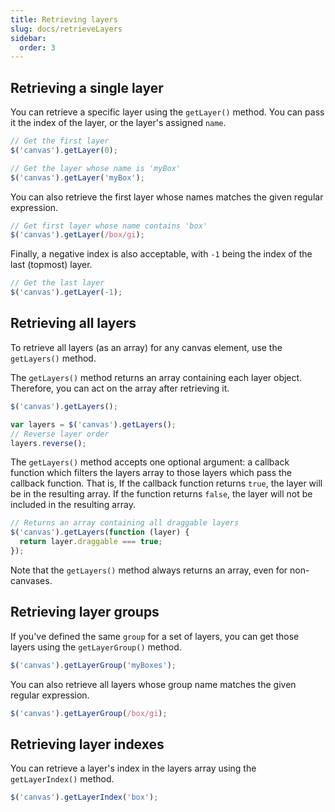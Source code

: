 ```yaml
---
title: Retrieving layers
slug: docs/retrieveLayers
sidebar:
  order: 3
---
```


## Retrieving a single layer

You can retrieve a specific layer using the `getLayer()` method. You can pass it the index of the layer, or the layer's assigned `name`.

```js
// Get the first layer
$('canvas').getLayer(0);
```

```js
// Get the layer whose name is 'myBox'
$('canvas').getLayer('myBox');
```

You can also retrieve the first layer whose names matches the given regular expression.

```js
// Get first layer whose name contains 'box'
$('canvas').getLayer(/box/gi);
```

Finally, a negative index is also acceptable, with `-1` being the index of the last (topmost) layer.

```js
// Get the last layer
$('canvas').getLayer(-1);
```

## Retrieving all layers

To retrieve all layers (as an array) for any canvas element, use the `getLayers()` method.

The `getLayers()` method returns an array containing each layer object. Therefore, you can act on the array after retrieving it.

```js
$('canvas').getLayers();
```

```js
var layers = $('canvas').getLayers();
// Reverse layer order
layers.reverse();
```

The `getLayers()` method accepts one optional argument: a callback function which filters the layers array to those layers which pass the callback function. That is, If the callback function returns `true`, the layer will be in the resulting array. If the function returns `false`, the layer will not be included in the resulting array.

```js
// Returns an array containing all draggable layers
$('canvas').getLayers(function (layer) {
  return layer.draggable === true;
});
```

Note that the `getLayers()` method always returns an array, even for non-canvases.

## Retrieving layer groups

If you've defined the same `group` for a set of layers, you can get those layers using the `getLayerGroup()` method.

```js
$('canvas').getLayerGroup('myBoxes');
```

You can also retrieve all layers whose group name matches the given regular expression.

```js
$('canvas').getLayerGroup(/box/gi);
```

## Retrieving layer indexes

You can retrieve a layer's index in the layers array using the `getLayerIndex()` method.

```js
$('canvas').getLayerIndex('box');
```
